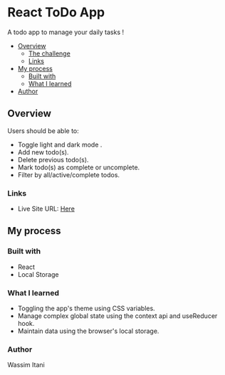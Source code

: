 

# React ToDo App

A todo app to manage your daily tasks !

- [Overview](#overview)
  - [The challenge](#the-challenge)
  - [Links](#links)
- [My process](#my-process)
  - [Built with](#built-with)
  - [What I learned](#what-i-learned)
- [Author](#author)

## Overview

Users should be able to:

- Toggle light and dark mode .
- Add new todo(s).
- Delete previous todo(s).
- Mark todo(s) as complete or uncomplete.
- Filter by all/active/complete todos.

### Links

- Live Site URL: [Here](https://react-todo-app97.netlify.app/)

## My process

### Built with

- React
- Local Storage

### What I learned 

- Toggling the app's theme using CSS variables.
- Manage complex global state using the context api and useReducer hook.
- Maintain data using the browser's local storage.
 
### Author
Wassim Itani

